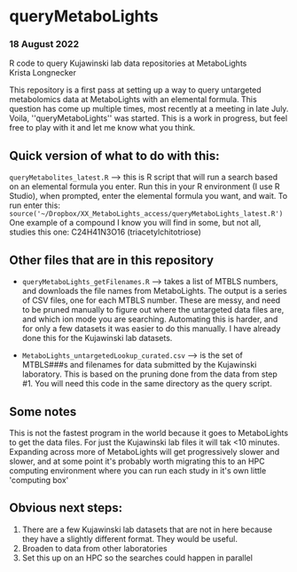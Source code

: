 # queryMetaboLights
### 18 August 2022
R code to query Kujawinski lab data repositories at MetaboLights\
Krista Longnecker

This repository is a first pass at setting up a way to query untargeted metabolomics data at MetaboLights with an elemental formula. This question has come up multiple times, most recently at a meeting in late July. Voila, ''queryMetaboLights'' was started. This is a work in progress, but feel free to play with it and let me know what you think.

## Quick version of what to do with this:
``queryMetabolites_latest.R`` --> this is R script that will run a search based on an elemental formula you enter. Run this in your R environment (I use R Studio), when prompted, enter the elemental formula you want, and wait. To run enter this: ```source('~/Dropbox/XX_MetaboLights_access/queryMetaboLights_latest.R')```\
One example of a compound I know you will find in some, but not all, studies this one: C24H41N3O16 (triacetylchitotriose)

## Other files that are in this repository
* ``queryMetaboLights_getFilenames.R`` --> takes a list of MTBLS numbers, and downloads the file names from MetaboLights. The output is a series of CSV files, one for each MTBLS number. These are messy, and need to be pruned manually to figure out where the untargeted data files are, and which ion mode you are searching. Automating this is harder, and for only a few datasets it was easier to do this manually. I have already done this for the Kujawinski lab datasets.

* ``MetaboLights_untargetedLookup_curated.csv`` --> is the set of MTBLS###s and filenames for data submitted by the Kujawinski laboratory. This is based on the pruning done from the data from step #1. You will need this code in the same directory as the query script.


## Some notes
This is not the fastest program in the world because it goes to MetaboLights to get the data files. For just the Kujawinski lab files it will tak <10 minutes. Expanding across more of MetaboLights will get progressively slower and slower, and at some point it's probably worth migrating this to an HPC computing environment where you can run each study in it's own little 'computing box'

## Obvious next steps:
1. There are a few Kujawinski lab datasets that are not in here because they have a slightly different format. They would be useful.
2. Broaden to data from other laboratories
3. Set this up on an HPC so the searches could happen in parallel

